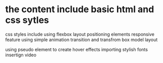 # the content include basic html and css sytles 
css styles include using flexbox layout 
positioning elements 
responsive feature 
using simple animation transition and transfrom 
box model layout

using pseudo element to create hover effects 
importing stylish fonts 
insertign video 
